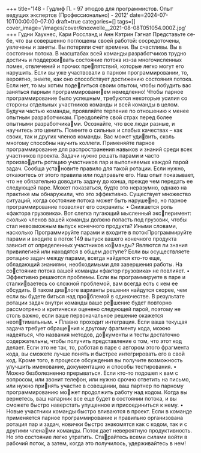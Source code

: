 +++
title='148 - Гудлиф П. - 97 этюдов для программистов. Опыт ведущих экспертов (Профессионально) - 2012'
date=2024-07-10T00:00:00-07:00
draft=true
categories=[]
tags=[]
cover_image='/images/cover/knoxwelle__2021-08-08T051054.000Z.jpg'
+++
Гудни Хаукнес, Кари Россланд и Анн Кэтрин Гэгнат
Пред­ставь­те се­бе, что вы со­вер­шен­но по­гло­ще­ны своей работой: сосредоточены, 
увлечены и заняты. Вы потеряли счет времени. Вы счастливы. Вы в состоянии 
потока. В масштабах всей команды разработчиков трудно достичь и поддерживать состояние потока из-за многочисленных помех, отвлечений и прочих препятствий, которые легко могут его нарушить.
Если вы уже участвовали в парном программировании, то, вероятно, знаете, как 
оно способствует достижению состояния потока. Если нет, то мы хотим поделиться своим опытом, чтобы побудить вас заняться парным программированием немедленно! Чтобы парное программирование было успешным, требуются 
некоторые усилия со стороны отдельных участников команды и всей команды 
в целом.
Будучи частью команды, проявляйте терпение по отношению к менее опытным 
разработчикам. Преодолейте свой страх перед более опытными разработчиками. Осознайте, что все люди разные, и научитесь это ценить. Помните о сильных 
и слабых качествах – как своих, так и других членов команды. Вас может удивить, сколь многому способны научить коллеги.
Применяйте парное программирование для распространения навыков и знаний 
среди всех участников проекта. Задачи нужно решать парами и часто производить ротацию участников пар и выполняемых каждой парой задач. Сообща установите правило для такой ротации. Если нужно, откажитесь от этого правила 
или подправьте его. Наш опыт показывает, что не обязательно доводить задачу 
до конца, прежде чем передать ее следующей паре. Может показаться, будто это 
неразумно, однако на практике мы обнаружили, что это эффективно.
Существует множество ситуаций, когда состояние потока может быть нарушено, но парное программирование позволяет его сохранить:
• Снижается роль «фактора грузовика». Вот слегка пугающий мысленный эксперимент: сколько членов вашей команды должно попасть под грузовик, чтобы 
стал невозможным выпуск конечного продукта? Иными словами, насколько 
Программируйте парами 
и входите в потокПрограммируйте парами и входите в поток 149
выпуск вашего конечного продукта зависит от определенных участников команды? Являются ли знания привилегией или находятся в общем доступе? 
Если вы осуществляете ротацию задач между парами, всегда найдется кто-то 
еще, обладающий знаниями, необходимыми для завершения работы. На состояние потока вашей команды «фактор грузовика» не повлияет.
• Эффективно решаются проблемы. Если вы программируете в паре и сталкиваетесь со сложной проблемой, вам всегда есть с кем ее обсудить. В таком диалоге варианты решения найдутся скорее, чем если вы будете биться над проблемой в одиночестве. В результате ротации задач внутри команды ваше решение будет повторно рассмотрено и критически оценено следующей парой, 
поэтому не столь важно, если ваше первоначальное решение окажется неоптимальным.
• Плавно проходит интеграция. Если ваша текущая задача требует обращения к другому фрагменту кода, можно надеяться, что названия методов, документы и тесты достаточно содержательны, чтобы получить представление 
о том, что этот код делает. Если это не так, то, работая в паре с автором этого 
фрагмента кода, вы сможете лучше понять и быстрее интегрировать его в свой 
код. Кроме того, в процессе обсуждения вы получите возможность улучшить 
именование, документацию и способы тестирования.
• Можно безболезненно прерываться. Если кто-то подошел к вам с вопросом, 
или звонит телефон, или нужно срочно ответить на письмо, или нужно принять участие в совещании, ваш партнер по парному программированию может продолжить работу над кодом. Когда вы вернетесь, ваш напарник все 
еще будет в состоянии потока, и вы сможете быстро наверстать упущенное 
и присоединиться к нему.
• Новые участники команды быстро вливаются в проект. Если в команде 
применяется парное программирование и правильно организована ротация 
пар и задач, новички быстро знакомятся как с кодом, так и с другими членами команды. 
Поток дает невероятную продуктивность. Но это состояние легко утратить. Старайтесь всеми силами войти в рабочий поток, а затем, когда это получилось, 
удерживайтесь в нем!